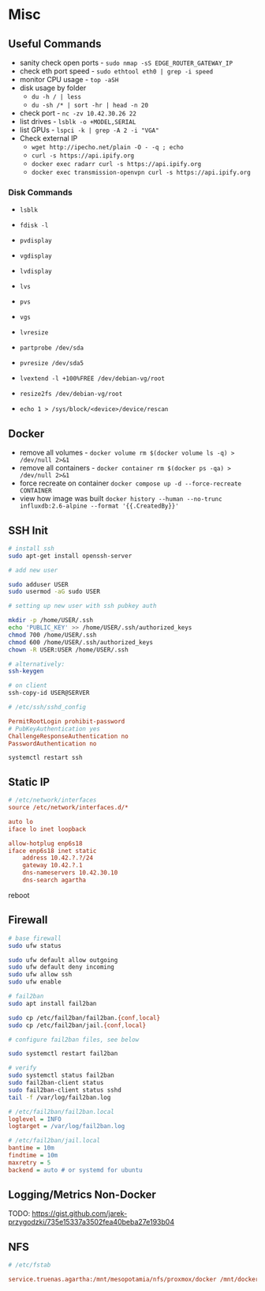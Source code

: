 # Misc

## Useful Commands

- sanity check open ports - `sudo nmap -sS EDGE_ROUTER_GATEWAY_IP`
- check eth port speed - `sudo ethtool eth0 | grep -i speed`
- monitor CPU usage - `top -aSH`
- disk usage by folder
  - `du -h / | less`
  - `du -sh /* | sort -hr | head -n 20`
- check port - `nc -zv 10.42.30.26 22`
- list drives - `lsblk -o +MODEL,SERIAL`
- list GPUs - `lspci -k | grep -A 2 -i "VGA"`
- Check external IP
  - `wget http://ipecho.net/plain -O - -q ; echo`
  - `curl -s https://api.ipify.org`
  - `docker exec radarr curl -s https://api.ipify.org`
  - `docker exec transmission-openvpn curl -s https://api.ipify.org`

### Disk Commands

- `lsblk`
- `fdisk -l`
- `pvdisplay`
- `vgdisplay`
- `lvdisplay`
- `lvs`
- `pvs`
- `vgs`
- `lvresize`
- `partprobe /dev/sda`

- `pvresize /dev/sda5`
- `lvextend -l +100%FREE /dev/debian-vg/root`
- `resize2fs /dev/debian-vg/root`
- `echo 1 > /sys/block/<device>/device/rescan`

## Docker

- remove all volumes - `docker volume rm $(docker volume ls -q) > /dev/null 2>&1`
- remove all containers - `docker container rm $(docker ps -qa) > /dev/null 2>&1`
- force recreate on container `docker compose up -d --force-recreate CONTAINER`
- view how image was built `docker history --human --no-trunc influxdb:2.6-alpine --format '{{.CreatedBy}}'`

## SSH Init

```sh
# install ssh
sudo apt-get install openssh-server

# add new user

sudo adduser USER
sudo usermod -aG sudo USER
```

```sh
# setting up new user with ssh pubkey auth

mkdir -p /home/USER/.ssh
echo 'PUBLIC_KEY' >> /home/USER/.ssh/authorized_keys
chmod 700 /home/USER/.ssh
chmod 600 /home/USER/.ssh/authorized_keys
chown -R USER:USER /home/USER/.ssh

# alternatively:
ssh-keygen
```

```sh
# on client
ssh-copy-id USER@SERVER
```

```ini
# /etc/ssh/sshd_config

PermitRootLogin prohibit-password
# PubKeyAuthentication yes
ChallengeResponseAuthentication no
PasswordAuthentication no
```

`systemctl restart ssh`

## Static IP

```ini
# /etc/network/interfaces
source /etc/network/interfaces.d/*

auto lo
iface lo inet loopback

allow-hotplug enp6s18
iface enp6s18 inet static
    address 10.42.?.?/24
    gateway 10.42.?.1
    dns-nameservers 10.42.30.10
    dns-search agartha
```

reboot

## Firewall

```sh
# base firewall
sudo ufw status

sudo ufw default allow outgoing
sudo ufw default deny incoming
sudo ufw allow ssh
sudo ufw enable
```

```sh
# fail2ban
sudo apt install fail2ban

sudo cp /etc/fail2ban/fail2ban.{conf,local}
sudo cp /etc/fail2ban/jail.{conf,local}

# configure fail2ban files, see below

sudo systemctl restart fail2ban

# verify
sudo systemctl status fail2ban
sudo fail2ban-client status
sudo fail2ban-client status sshd
tail -f /var/log/fail2ban.log
```

```ini
# /etc/fail2ban/fail2ban.local
loglevel = INFO
logtarget = /var/log/fail2ban.log
```

```ini
# /etc/fail2ban/jail.local
bantime = 10m
findtime = 10m
maxretry = 5
backend = auto # or systemd for ubuntu
```

## Logging/Metrics Non-Docker

TODO: https://gist.github.com/jarek-przygodzki/735e15337a3502fea40beba27e193b04

## NFS

```ini
# /etc/fstab

service.truenas.agartha:/mnt/mesopotamia/nfs/proxmox/docker /mnt/docker nfs rw,soft,intr,nfsvers=4,rsize=8192,wsize=8192,timeo=14 0 0
```
